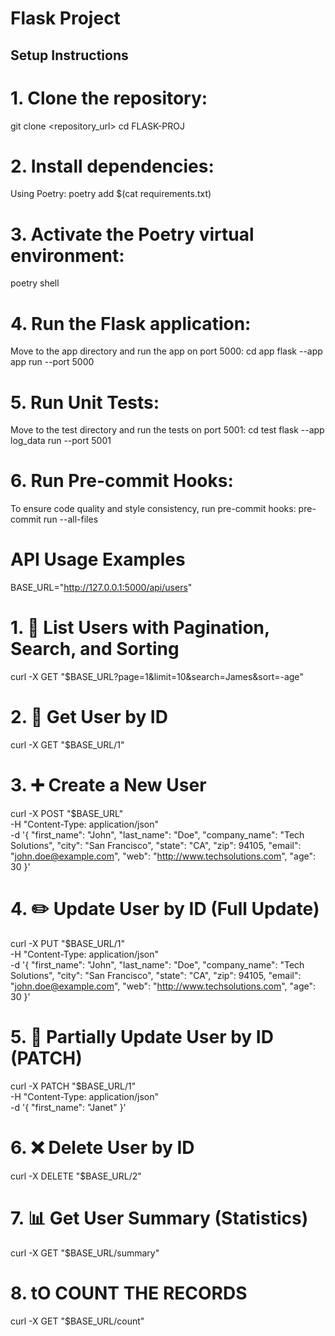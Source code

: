 # Flask Project

## Setup Instructions

# 1. Clone the repository:
git clone <repository_url>
cd FLASK-PROJ

# 2. Install dependencies:
Using Poetry:
poetry add $(cat requirements.txt)

# 3. Activate the Poetry virtual environment:
poetry shell

# 4. Run the Flask application:
Move to the app directory and run the app on port 5000:
cd app
flask --app app run --port 5000

# 5. Run Unit Tests:
Move to the test directory and run the tests on port 5001:
cd test
flask --app log_data run --port 5001

# 6. Run Pre-commit Hooks:
To ensure code quality and style consistency, run pre-commit hooks:
pre-commit run --all-files



#  API Usage Examples

BASE_URL="http://127.0.0.1:5000/api/users"

# 1. 📝 List Users with Pagination, Search, and Sorting
curl -X GET "$BASE_URL?page=1&limit=10&search=James&sort=-age"

# 2. 👤 Get User by ID
curl -X GET "$BASE_URL/1"

# 3. ➕ Create a New User
curl -X POST "$BASE_URL" \
    -H "Content-Type: application/json" \
    -d '{
        "first_name": "John",
        "last_name": "Doe",
        "company_name": "Tech Solutions",
        "city": "San Francisco",
        "state": "CA",
        "zip": 94105,
        "email": "john.doe@example.com",
        "web": "http://www.techsolutions.com",
        "age": 30
    }'

# 4. ✏️ Update User by ID (Full Update)
curl -X PUT "$BASE_URL/1" \
    -H "Content-Type: application/json" \
    -d '{
        "first_name": "John",
        "last_name": "Doe",
        "company_name": "Tech Solutions",
        "city": "San Francisco",
        "state": "CA",
        "zip": 94105,
        "email": "john.doe@example.com",
        "web": "http://www.techsolutions.com",
        "age": 30
    }'

# 5. 🔄 Partially Update User by ID (PATCH)
curl -X PATCH "$BASE_URL/1" \
    -H "Content-Type: application/json" \
    -d '{
        "first_name": "Janet"
    }'

# 6. ❌ Delete User by ID
curl -X DELETE "$BASE_URL/2"

# 7. 📊 Get User Summary (Statistics)
curl -X GET "$BASE_URL/summary"


# 8. tO COUNT THE RECORDS
curl -X GET "$BASE_URL/count"
